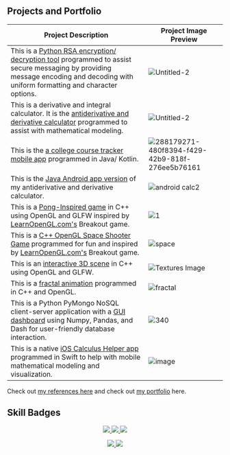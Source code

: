 
## Projects and Portfolio
<!-- TABLE -->
| Project Description | Project Image Preview |
| --- | --- |
| This is a [Python RSA encryption/ decryption tool](https://github.com/sheraadams/Simple-RSA-Mesage-Encryption) programmed to assist secure messaging by providing message encoding and decoding with uniform formatting and character options. | ![Untitled-2](https://github.com/sheraadams/sheraadams/assets/110789514/37c25b83-c98b-42f4-9adb-e845e3105ecd)|
| This is a derivative and integral calculator. It is the [antiderivative and derivative calculator](https://github.com/sheraadams/Derivative-and-Integral-Calculator) programmed to assist with mathematical modeling. | ![Untitled-2](https://github.com/sheraadams/sheraadams/assets/110789514/21408c90-d474-4601-9315-a73b49dc2ab6)|
| This is the [a college course tracker mobile app](https://github.com/sheraadams/Course-Tracker-Android-App) programmed in Java/ Kotlin. |![288179271-480f8394-f429-42b9-818f-276ee5b76161](https://github.com/sheraadams/sheraadams/assets/110789514/3f432345-cbad-4807-b4f8-f287b95428f4)|
| This is the [Java Android app version](https://github.com/sheraadams/Calculus-Helper) of my antiderivative and derivative calculator. |![android calc2](https://github.com/sheraadams/sheraadams/assets/110789514/a45bd45c-4405-4819-b148-dbc1efa52d35)|
| This is a [Pong-Inspired game](https://github.com/sheraadams/OpenGL-Pong) in C++ using OpenGL and GLFW inspired by [LearnOpenGL.com's](https://learnopengl.com/) Breakout game. | ![1](https://github.com/sheraadams/sheraadams/assets/110789514/53375dc2-7423-4f7d-af96-1c2fbc434e35)|
| This is a [C++ OpenGL Space Shooter Game](https://github.com/sheraadams/Space-Shooter-Game) programmed for fun and inspired by [LearnOpenGL.com's](https://learnopengl.com/) Breakout game.| ![space](https://github.com/sheraadams/sheraadams/assets/110789514/136a43ec-b512-45e8-b326-9d95c50ddc4f) |
| This is an [interactive 3D scene](https://github.com/sheraadams/Shapes-and-PBR-Materials) in C++ using OpenGL and GLFW. | ![Textures Image](https://github.com/sheraadams/sheraadams/assets/110789514/a006f2ab-ab94-427a-abd8-cb2c67d9a436) |
| This is a [fractal animation](https://github.com/sheraadams/OpenGL-Fractal-Animation) programmed in C++ and OpenGL. | ![fractal](https://github.com/sheraadams/sheraadams/assets/110789514/aa5a1fd1-b069-465f-94ee-43985160d435)|
| This is a Python PyMongo NoSQL client-server application with a [GUI dashboard](http://sheraadams.github.io) using Numpy, Pandas, and Dash for user-friendly database interaction. | ![340](https://github.com/sheraadams/sheraadams/assets/110789514/33141592-f88c-448f-9980-6b863738bfc0)|
| This is a native [iOS Calculus Helper app](https://github.com/sheraadams/iOS-Calculus-App) programmed in Swift to help with mobile mathematical modeling and visualization.|![image](https://github.com/sheraadams/sheraadams/assets/110789514/44832b0e-7830-479f-b4e3-4379bfb1576b)|

Check out [my references here](https://github.com/sheraadams/sheraadams/edit/main/references.md) and check out [my portfolio](https://sheraadams.github.io) here.

## Skill Badges
<!-- skills -->
<p align="center">
  <a href="https://skillicons.dev">
    <img src="https://skillicons.dev/icons?i=java,lua,cpp,swift,html,js,py,eclipse,ae,kotlin,spring" />
    <img src="https://skillicons.dev/icons?i=git,ai,ps,vscode,visualstudio,matlab,mysql,linux,r" />
    <img src="https://skillicons.dev/icons?i=pr,css,mongodb,maven,androidstudio,bash,powershell" />
  </a>
</p>

<!-- contributors -->
<p align="center">
  <a href="https://skillicons.dev">
    <img src="https://img.shields.io/badge/all_contributors-32-orange.svg?style=flat-square" />
    <img src="https://komarev.com/ghpvc/?username=sheraadams" />
  </a>
</p>
